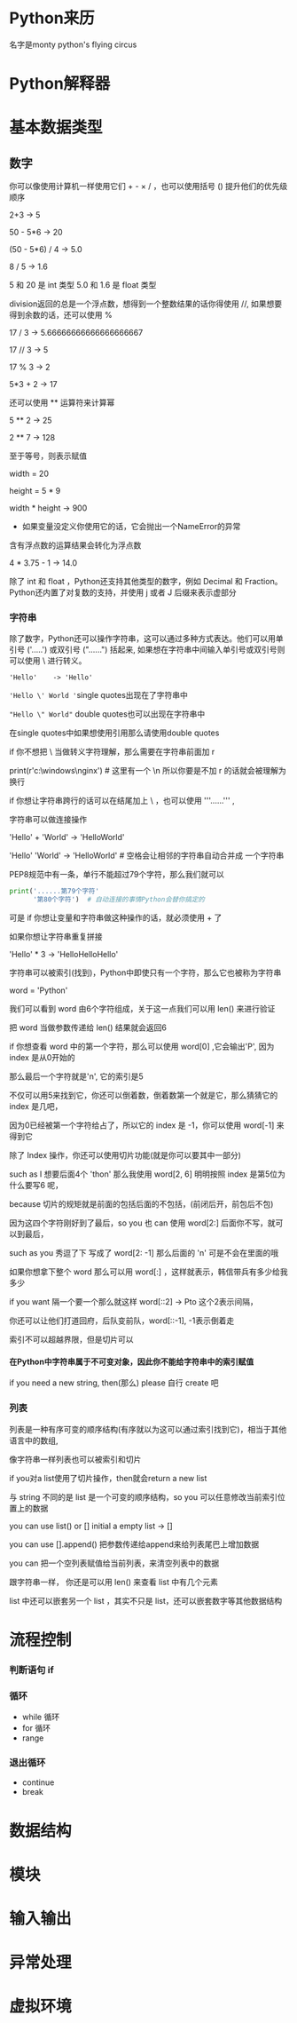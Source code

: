 # Python来历

名字是monty python's flying circus 

# Python解释器



# 基本数据类型

## 数字

你可以像使用计算机一样使用它们 + - × / ，也可以使用括号 () 提升他们的优先级顺序

2+3   -> 5

50 - 5*6   -> 20

(50 - 5*6)  / 4   -> 5.0

8 / 5    -> 1.6

5 和 20 是 int 类型 5.0 和 1.6 是 float 类型

division返回的总是一个浮点数，想得到一个整数结果的话你得使用 //, 如果想要得到余数的话，还可以使用 %

17 / 3    -> 5.66666666666666666667

17 // 3    -> 5

17 % 3    -> 2

5*3 + 2    -> 17

还可以使用 ** 运算符来计算幂

5 ** 2    -> 25

2 ** 7    -> 128

至于等号，则表示赋值

width = 20

height = 5 * 9

width * height    -> 900

- 如果变量没定义你使用它的话，它会抛出一个NameError的异常

含有浮点数的运算结果会转化为浮点数

4 * 3.75 - 1    -> 14.0 

除了 int 和 float ，Python还支持其他类型的数字，例如 Decimal 和 Fraction。Python还内置了对复数的支持，并使用 j 或者 J 后缀来表示虚部分

### 字符串

除了数字，Python还可以操作字符串，这可以通过多种方式表达。他们可以用单引号 ('.....') 或双引号 ("......") 括起来, 如果想在字符串中间输入单引号或双引号则可以使用 \ 进行转义。

```'Hello'    -> 'Hello'```

```'Hello \' World '```single quotes出现在了字符串中

```"Hello \" World"``` double quotes也可以出现在字符串中

在single quotes中如果想使用引用那么请使用double quotes

if 你不想把 \ 当做转义字符理解，那么需要在字符串前面加 r

print(r'c:\windows\nginx')  # 这里有一个 \n 所以你要是不加 r 的话就会被理解为换行

if 你想让字符串跨行的话可以在结尾加上 \ ，也可以使用 '''......''' ,

字符串可以做连接操作

'Hello' + 'World'    -> 'HelloWorld' 

'Hello' 'World'    -> 'HelloWorld'  # 空格会让相邻的字符串自动合并成 一个字符串

PEP8规范中有一条，单行不能超过79个字符，那么我们就可以

```python
print('......第79个字符'
	  '第80个字符')  # 自动连接的事情Python会替你搞定的
```
可是 if 你想让变量和字符串做这种操作的话，就必须使用 + 了

如果你想让字符串重复拼接

'Hello' * 3    -> 'HelloHelloHello'

字符串可以被索引(找到)，Python中即使只有一个字符，那么它也被称为字符串

word = 'Python'

我们可以看到 word 由6个字符组成，关于这一点我们可以用 len() 来进行验证

把 word 当做参数传递给 len() 结果就会返回6

if 你想查看 word 中的第一个字符，那么可以使用 word[0] ,它会输出'P', 因为 index 是从0开始的

那么最后一个字符就是'n', 它的索引是5

不仅可以用5来找到它，你还可以倒着数，倒着数第一个就是它，那么猜猜它的 index 是几吧，

因为0已经被第一个字符给占了，所以它的 index 是 -1，你可以使用 word[-1] 来得到它

除了 Index 操作，你还可以使用切片功能(就是你可以要其中一部分)

such as I 想要后面4个 'thon' 那么我使用 word[2, 6] 明明按照 index 是第5位为什么要写6 呢，

because 切片的规矩就是前面的包括后面的不包括，(前闭后开，前包后不包)

因为这四个字符刚好到了最后，so you 也 can 使用 word[2:] 后面你不写，就可以到最后，

such as you 秀逗了下 写成了 word[2: -1] 那么后面的 'n' 可是不会在里面的哦

如果你想拿下整个 word 那么可以用 word[:] ，这样就表示，韩信带兵有多少给我多少

if you want 隔一个要一个那么就这样 word[::2]    -> Pto 这个2表示间隔，

你还可以让他们打道回府，后队变前队，word[::-1], -1表示倒着走

索引不可以超越界限，但是切片可以

#### 在Python中字符串属于不可变对象，因此你不能给字符串中的索引赋值

if you need a new string, then(那么) please 自行 create 吧



### 列表

列表是一种有序可变的顺序结构(有序就以为这可以通过索引找到它)，相当于其他语言中的数组,

像字符串一样列表也可以被索引和切片

if you对a list使用了切片操作，then就会return a new list

与 string 不同的是 list 是一个可变的顺序结构，so you 可以任意修改当前索引位置上的数据

you can use list() or [] initial a empty list     -> []

you can use [].append() 把参数传递给append来给列表尾巴上增加数据

you can 把一个空列表赋值给当前列表，来清空列表中的数据

跟字符串一样， 你还是可以用 len() 来查看 list 中有几个元素

list 中还可以嵌套另一个 list ，其实不只是 list，还可以嵌套数字等其他数据结构



# 流程控制

### 判断语句 if

### 循环

- while 循环
- for 循环
- range

### 退出循环

- continue
- break

# 数据结构





# 模块





# 输入输出



# 异常处理



# 虚拟环境

